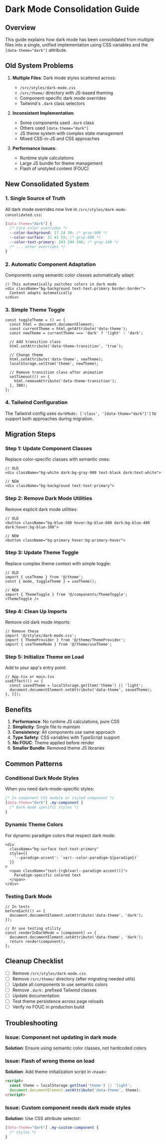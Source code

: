 # Dark Mode Consolidation Guide

## Overview

This guide explains how dark mode has been consolidated from multiple files into a single, unified implementation using CSS variables and the `[data-theme="dark"]` attribute.

## Old System Problems

1. **Multiple Files**: Dark mode styles scattered across:
   - `/src/styles/dark-mode.css`
   - `/src/theme/` directory with JS-based theming
   - Component-specific dark mode overrides
   - Tailwind's `.dark` class selectors

2. **Inconsistent Implementation**:
   - Some components used `.dark` class
   - Others used `[data-theme="dark"]`
   - JS theme system with complex state management
   - Mixed CSS-in-JS and CSS approaches

3. **Performance Issues**:
   - Runtime style calculations
   - Large JS bundle for theme management
   - Flash of unstyled content (FOUC)

## New Consolidated System

### 1. Single Source of Truth

All dark mode overrides now live in `/src/styles/dark-mode-consolidated.css`:

```css
[data-theme="dark"] {
  /* Core color overrides */
  --color-background: 17 24 39; /* gray-900 */
  --color-surface: 31 41 55; /* gray-800 */
  --color-text-primary: 243 244 246; /* gray-100 */
  /* ... other overrides */
}
```

### 2. Automatic Component Adaptation

Components using semantic color classes automatically adapt:

```tsx
// This automatically switches colors in dark mode
<div className="bg-background text-text-primary border-border">
  Content adapts automatically
</div>
```

### 3. Simple Theme Toggle

```tsx
const toggleTheme = () => {
  const html = document.documentElement;
  const currentTheme = html.getAttribute('data-theme');
  const newTheme = currentTheme === 'dark' ? 'light' : 'dark';
  
  // Add transition class
  html.setAttribute('data-theme-transition', 'true');
  
  // Change theme
  html.setAttribute('data-theme', newTheme);
  localStorage.setItem('theme', newTheme);
  
  // Remove transition class after animation
  setTimeout(() => {
    html.removeAttribute('data-theme-transition');
  }, 300);
};
```

### 4. Tailwind Configuration

The Tailwind config uses `darkMode: ['class', '[data-theme="dark"]']` to support both approaches during migration.

## Migration Steps

### Step 1: Update Component Classes

Replace color-specific classes with semantic ones:

```tsx
// OLD
<div className="bg-white dark:bg-gray-900 text-black dark:text-white">

// NEW
<div className="bg-background text-text-primary">
```

### Step 2: Remove Dark Mode Utilities

Remove explicit dark mode utilities:

```tsx
// OLD
<button className="bg-blue-500 hover:bg-blue-600 dark:bg-blue-400 dark:hover:bg-blue-300">

// NEW
<button className="bg-primary hover:bg-primary-hover">
```

### Step 3: Update Theme Toggle

Replace complex theme context with simple toggle:

```tsx
// OLD
import { useTheme } from '@/theme';
const { mode, toggleTheme } = useTheme();

// NEW
import { ThemeToggle } from '@/components/ThemeToggle';
<ThemeToggle />
```

### Step 4: Clean Up Imports

Remove old dark mode imports:

```tsx
// Remove these
import '@/styles/dark-mode.css';
import { ThemeProvider } from '@/theme/ThemeProvider';
import { useThemeMode } from '@/theme/useTheme';
```

### Step 5: Initialize Theme on Load

Add to your app's entry point:

```tsx
// App.tsx or main.tsx
useEffect(() => {
  const savedTheme = localStorage.getItem('theme') || 'light';
  document.documentElement.setAttribute('data-theme', savedTheme);
}, []);
```

## Benefits

1. **Performance**: No runtime JS calculations, pure CSS
2. **Simplicity**: Single file to maintain
3. **Consistency**: All components use same approach
4. **Type Safety**: CSS variables with TypeScript support
5. **No FOUC**: Theme applied before render
6. **Smaller Bundle**: Removed theme JS libraries

## Common Patterns

### Conditional Dark Mode Styles

When you need dark-mode-specific styles:

```css
/* In component CSS module or styled component */
[data-theme="dark"] .my-component {
  /* Dark mode specific styles */
}
```

### Dynamic Theme Colors

For dynamic paradigm colors that respect dark mode:

```tsx
<div 
  className="bg-surface text-text-primary"
  style={{
    '--paradigm-accent': `var(--color-paradigm-${paradigm})`
  }}
>
  <span className="text-[rgb(var(--paradigm-accent))]">
    Paradigm-specific colored text
  </span>
</div>
```

### Testing Dark Mode

```tsx
// In tests
beforeEach(() => {
  document.documentElement.setAttribute('data-theme', 'dark');
});

// Or use testing utility
const renderInDarkMode = (component) => {
  document.documentElement.setAttribute('data-theme', 'dark');
  return render(component);
};
```

## Cleanup Checklist

- [ ] Remove `/src/styles/dark-mode.css`
- [ ] Remove `/src/theme/` directory (after migrating needed utils)
- [ ] Update all components to use semantic colors
- [ ] Remove `.dark:` prefixed Tailwind classes
- [ ] Update documentation
- [ ] Test theme persistence across page reloads
- [ ] Verify no FOUC in production build

## Troubleshooting

### Issue: Component not updating in dark mode
**Solution**: Ensure using semantic color classes, not hardcoded colors

### Issue: Flash of wrong theme on load
**Solution**: Add theme initialization script in `<head>`:
```html
<script>
  const theme = localStorage.getItem('theme') || 'light';
  document.documentElement.setAttribute('data-theme', theme);
</script>
```

### Issue: Custom component needs dark mode styles
**Solution**: Use CSS attribute selector:
```css
[data-theme="dark"] .my-custom-component {
  /* styles */
}
```